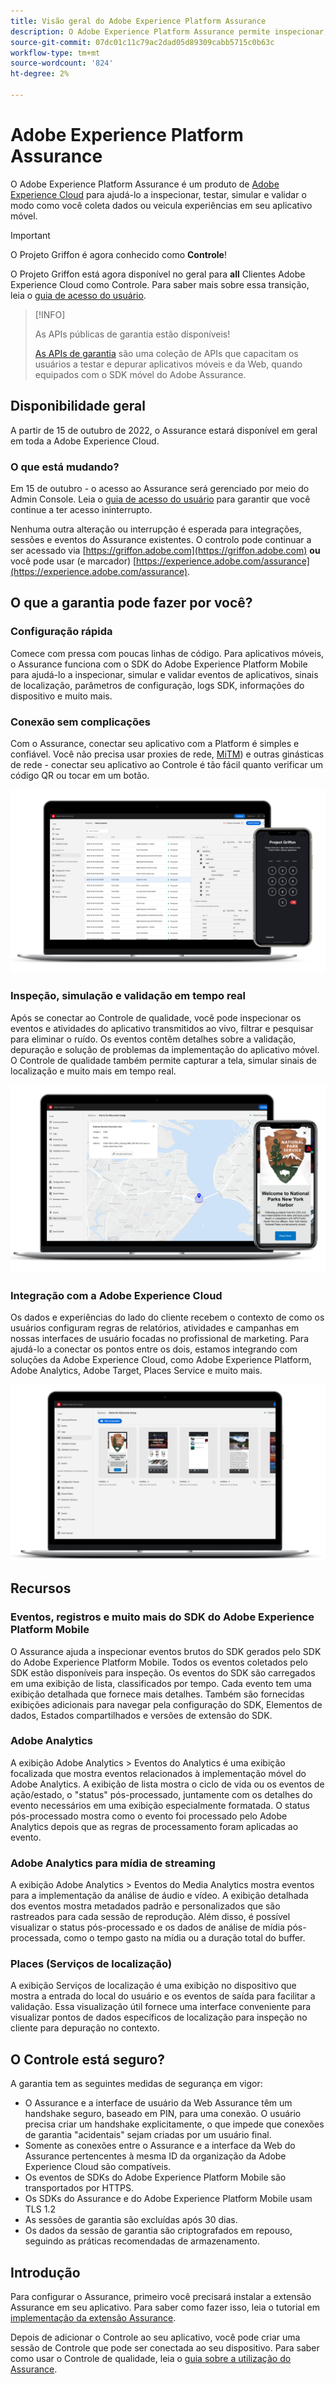 ```yaml
---
title: Visão geral do Adobe Experience Platform Assurance
description: O Adobe Experience Platform Assurance permite inspecionar, testar, simular e validar como você coleta dados ou veicula experiências em seus aplicativos móveis.
source-git-commit: 07dc01c11c79ac2dad05d89309cabb5715c0b63c
workflow-type: tm+mt
source-wordcount: '824'
ht-degree: 2%

---
```



# Adobe Experience Platform Assurance

O Adobe Experience Platform Assurance é um produto de [Adobe Experience Cloud](https://www.adobe.com/br/experience-cloud.html) para ajudá-lo a inspecionar, testar, simular e validar o modo como você coleta dados ou veicula experiências em seu aplicativo móvel.

>[!IMPORTANT]
>
> O Projeto Griffon é agora conhecido como **Controle**!
>
> O Projeto Griffon está agora disponível no geral para **all** Clientes Adobe Experience Cloud como Controle. Para saber mais sobre essa transição, leia o [guia de acesso do usuário](./user-access.md).

>[!INFO]
>
>As APIs públicas de garantia estão disponíveis!
>
>[As APIs de garantia](https://developer.adobe.com/adobe-assurance-public-apis/) são uma coleção de APIs que capacitam os usuários a testar e depurar aplicativos móveis e da Web, quando equipados com o SDK móvel do Adobe Assurance.

## Disponibilidade geral

A partir de 15 de outubro de 2022, o Assurance estará disponível em geral em toda a Adobe Experience Cloud.

### O que está mudando?

Em 15 de outubro - o acesso ao Assurance será gerenciado por meio do Admin Console. Leia o [guia de acesso do usuário](./user-access.md) para garantir que você continue a ter acesso ininterrupto.

Nenhuma outra alteração ou interrupção é esperada para integrações, sessões e eventos do Assurance existentes. O controlo pode continuar a ser acessado via [https://griffon.adobe.com](https://griffon.adobe.com) **ou** você pode usar (e marcador) [https://experience.adobe.com/assurance](https://experience.adobe.com/assurance).

## O que a garantia pode fazer por você?

### Configuração rápida

Comece com pressa com poucas linhas de código. Para aplicativos móveis, o Assurance funciona com o SDK do Adobe Experience Platform Mobile para ajudá-lo a inspecionar, simular e validar eventos de aplicativos, sinais de localização, parâmetros de configuração, logs SDK, informações do dispositivo e muito mais.

### Conexão sem complicações

Com o Assurance, conectar seu aplicativo com a Platform é simples e confiável. Você não precisa usar proxies de rede, [MiTM](https://en.wikipedia.org/wiki/Man-in-the-middle_attack)) e outras ginásticas de rede - conectar seu aplicativo ao Controle é tão fácil quanto verificar um código QR ou tocar em um botão.

![](./images/index/no-hassle-connection.png)

### Inspeção, simulação e validação em tempo real

Após se conectar ao Controle de qualidade, você pode inspecionar os eventos e atividades do aplicativo transmitidos ao vivo, filtrar e pesquisar para eliminar o ruído. Os eventos contêm detalhes sobre a validação, depuração e solução de problemas da implementação do aplicativo móvel. O Controle de qualidade também permite capturar a tela, simular sinais de localização e muito mais em tempo real.

![](./images/index/real-time-insepction.png)

### Integração com a Adobe Experience Cloud

Os dados e experiências do lado do cliente recebem o contexto de como os usuários configuram regras de relatórios, atividades e campanhas em nossas interfaces de usuário focadas no profissional de marketing. Para ajudá-lo a conectar os pontos entre os dois, estamos integrando com soluções da Adobe Experience Cloud, como Adobe Experience Platform, Adobe Analytics, Adobe Target, Places Service e muito mais.

![](./images/index/integration.png)

## Recursos

### Eventos, registros e muito mais do SDK do Adobe Experience Platform Mobile

O Assurance ajuda a inspecionar eventos brutos do SDK gerados pelo SDK do Adobe Experience Platform Mobile. Todos os eventos coletados pelo SDK estão disponíveis para inspeção. Os eventos do SDK são carregados em uma exibição de lista, classificados por tempo. Cada evento tem uma exibição detalhada que fornece mais detalhes. Também são fornecidas exibições adicionais para navegar pela configuração do SDK, Elementos de dados, Estados compartilhados e versões de extensão do SDK.

### Adobe Analytics

A exibição Adobe Analytics > Eventos do Analytics é uma exibição focalizada que mostra eventos relacionados à implementação móvel do Adobe Analytics. A exibição de lista mostra o ciclo de vida ou os eventos de ação/estado, o &quot;status&quot; pós-processado, juntamente com os detalhes do evento necessários em uma exibição especialmente formatada. O status pós-processado mostra como o evento foi processado pelo Adobe Analytics depois que as regras de processamento foram aplicadas ao evento.

### Adobe Analytics para mídia de streaming

A exibição Adobe Analytics > Eventos do Media Analytics mostra eventos para a implementação da análise de áudio e vídeo. A exibição detalhada dos eventos mostra metadados padrão e personalizados que são rastreados para cada sessão de reprodução. Além disso, é possível visualizar o status pós-processado e os dados de análise de mídia pós-processada, como o tempo gasto na mídia ou a duração total do buffer.

### Places (Serviços de localização)

A exibição Serviços de localização é uma exibição no dispositivo que mostra a entrada do local do usuário e os eventos de saída para facilitar a validação. Essa visualização útil fornece uma interface conveniente para visualizar pontos de dados específicos de localização para inspeção no cliente para depuração no contexto.

## O Controle está seguro?

A garantia tem as seguintes medidas de segurança em vigor:

* O Assurance e a interface de usuário da Web Assurance têm um handshake seguro, baseado em PIN, para uma conexão. O usuário precisa criar um handshake explicitamente, o que impede que conexões de garantia &quot;acidentais&quot; sejam criadas por um usuário final.
* Somente as conexões entre o Assurance e a interface da Web do Assurance pertencentes à mesma ID da organização da Adobe Experience Cloud são compatíveis.
* Os eventos de SDKs do Adobe Experience Platform Mobile são transportados por HTTPS.
* Os SDKs do Assurance e do Adobe Experience Platform Mobile usam TLS 1.2
* As sessões de garantia são excluídas após 30 dias.
* Os dados da sessão de garantia são criptografados em repouso, seguindo as práticas recomendadas de armazenamento.

## Introdução

Para configurar o Assurance, primeiro você precisará instalar a extensão Assurance em seu aplicativo. Para saber como fazer isso, leia o tutorial em [implementação da extensão Assurance](https://developer.adobe.com/client-sdks/documentation/platform-assurance-sdk/#add-the-aep-assurance-extension-to-your-app).

Depois de adicionar o Controle ao seu aplicativo, você pode criar uma sessão de Controle que pode ser conectada ao seu dispositivo. Para saber como usar o Controle de qualidade, leia o [guia sobre a utilização do Assurance](./tutorials/using-assurance.md).
